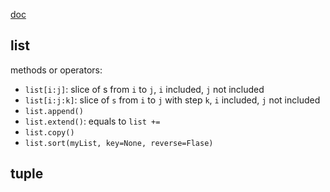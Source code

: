 [doc](https://docs.python.org/3/library/stdtypes.html#sequence-types-list-tuple-range)
## list
methods or operators:
- `list[i:j]`: slice of s from `i` to `j`, `i` included, `j` not included
- `list[i:j:k]`: slice of `s` from `i` to `j` with step `k`, `i` included, `j` not included
- `list.append()`
- `list.extend()`: equals to `list +=`
- `list.copy()`
- `list.sort(myList, key=None, reverse=Flase)`

## tuple
